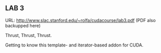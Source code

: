 ## LAB 3 ##
URL: http://www.slac.stanford.edu/~rolfa/cudacourse/lab3.pdf (PDF also backupped here)

Thrust, Thrust, Thrust.

Getting to know this template- and iterator-based addon for CUDA.
